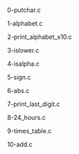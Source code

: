0-putchar.c

1-alphabet.c

2-print_alphabet_x10.c

3-islower.c

4-isalpha.c

5-sign.c

6-abs.c

7-print_last_digit.c

8-24_hours.c

9-times_table.c

10-add.c
